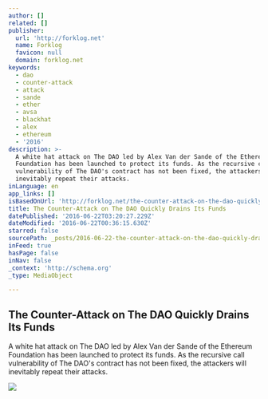 ```yaml
---
author: []
related: []
publisher:
  url: 'http://forklog.net'
  name: Forklog
  favicon: null
  domain: forklog.net
keywords:
  - dao
  - counter-attack
  - attack
  - sande
  - ether
  - avsa
  - blackhat
  - alex
  - ethereum
  - '2016'
description: >-
  A white hat attack on The DAO led by Alex Van der Sande of the Ethereum
  Foundation has been launched to protect its funds. As the recursive call
  vulnerability of The DAO's contract has not been fixed, the attackers will
  inevitably repeat their attacks.
inLanguage: en
app_links: []
isBasedOnUrl: 'http://forklog.net/the-counter-attack-on-the-dao-quickly-drains-its-funds/'
title: The Counter-Attack on The DAO Quickly Drains Its Funds
datePublished: '2016-06-22T03:20:27.229Z'
dateModified: '2016-06-22T00:36:15.630Z'
starred: false
sourcePath: _posts/2016-06-22-the-counter-attack-on-the-dao-quickly-drains-its-funds.md
inFeed: true
hasPage: false
inNav: false
_context: 'http://schema.org'
_type: MediaObject

---
```

<article style=""><h1>The Counter-Attack on The DAO Quickly Drains Its Funds</h1><p>A white hat attack on The DAO led by Alex Van der Sande of the Ethereum Foundation has been launched to protect its funds. As the recursive call vulnerability of The DAO's contract has not been fixed, the attackers will inevitably repeat their attacks.</p><img src="http://forklog.net/wp-content/uploads/2016/06/bitcoinnews03-1.png" /></article>